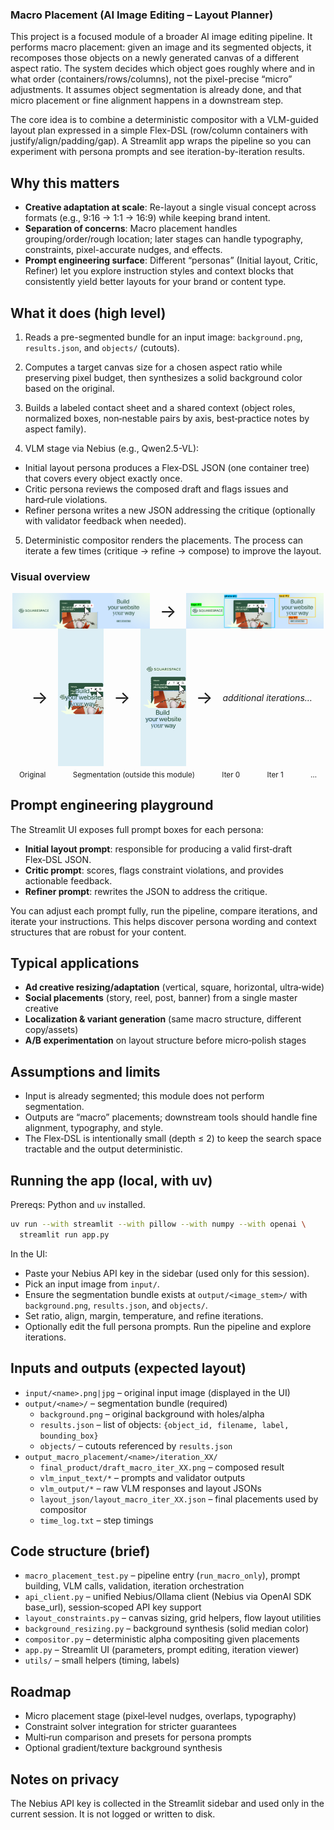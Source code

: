 ### Macro Placement (AI Image Editing – Layout Planner)

This project is a focused module of a broader AI image editing pipeline. It performs macro placement: given an image and its segmented objects, it recomposes those objects on a newly generated canvas of a different aspect ratio. The system decides which object goes roughly where and in what order (containers/rows/columns), not the pixel-precise “micro” adjustments. It assumes object segmentation is already done, and that micro placement or fine alignment happens in a downstream step.

The core idea is to combine a deterministic compositor with a VLM-guided layout plan expressed in a simple Flex-DSL (row/column containers with justify/align/padding/gap). A Streamlit app wraps the pipeline so you can experiment with persona prompts and see iteration-by-iteration results.

## Why this matters

- **Creative adaptation at scale**: Re-layout a single visual concept across formats (e.g., 9:16 → 1:1 → 16:9) while keeping brand intent.
- **Separation of concerns**: Macro placement handles grouping/order/rough location; later stages can handle typography, constraints, pixel-accurate nudges, and effects.
- **Prompt engineering surface**: Different “personas” (Initial layout, Critic, Refiner) let you explore instruction styles and context blocks that consistently yield better layouts for your brand or content type.

## What it does (high level)

1) Reads a pre-segmented bundle for an input image: `background.png`, `results.json`, and `objects/` (cutouts).

2) Computes a target canvas size for a chosen aspect ratio while preserving pixel budget, then synthesizes a solid background color based on the original.

3) Builds a labeled contact sheet and a shared context (object roles, normalized boxes, non‑nestable pairs by axis, best‑practice notes by aspect family).

4) VLM stage via Nebius (e.g., Qwen2.5-VL):
- Initial layout persona produces a Flex‑DSL JSON (one container tree) that covers every object exactly once.
- Critic persona reviews the composed draft and flags issues and hard‑rule violations.
- Refiner persona writes a new JSON addressing the critique (optionally with validator feedback when needed).

5) Deterministic compositor renders the placements. The process can iterate a few times (critique → refine → compose) to improve the layout.

### Visual overview

<p align="center" style="text-align:center;">
  <img src="assets/squarespace.jpg" width="220" style="vertical-align:middle; object-fit:contain;" alt="Original input">
  <span style="font-size:28px; margin: 0 12px; vertical-align:middle;">→</span>
  <img src="assets/annotated.png" width="220" style="vertical-align:middle; object-fit:contain;" alt="Annotated / segmented (upstream step)">
  <span style="font-size:28px; margin: 0 12px; vertical-align:middle;">→</span>
  <img src="assets/draft_macro_iter_00.png" height="220" style="vertical-align:middle; object-fit:contain;" alt="Iteration 0 (first draft)">
  <span style="font-size:28px; margin: 0 12px; vertical-align:middle;">→</span>
  <img src="assets/draft_macro_iter_01.png" height="220" style="vertical-align:middle; object-fit:contain;" alt="Iteration 1 (refined)">
  <span style="font-size:28px; margin: 0 12px; vertical-align:middle;">→</span>
  <em style="vertical-align:middle;">additional iterations…</em>
  <br/>
  <sub>Original</sub>
  &nbsp;&nbsp;&nbsp;&nbsp;&nbsp;&nbsp;&nbsp;&nbsp;&nbsp;
  <sub>Segmentation (outside this module)</sub>
  &nbsp;&nbsp;&nbsp;&nbsp;&nbsp;&nbsp;&nbsp;&nbsp;&nbsp;
  <sub>Iter 0</sub>
  &nbsp;&nbsp;&nbsp;&nbsp;&nbsp;&nbsp;&nbsp;&nbsp;&nbsp;
  <sub>Iter 1</sub>
  &nbsp;&nbsp;&nbsp;&nbsp;&nbsp;&nbsp;&nbsp;&nbsp;&nbsp;
  <sub>…</sub>
  
</p>

## Prompt engineering playground

The Streamlit UI exposes full prompt boxes for each persona:
- **Initial layout prompt**: responsible for producing a valid first‑draft Flex‑DSL JSON.
- **Critic prompt**: scores, flags constraint violations, and provides actionable feedback.
- **Refiner prompt**: rewrites the JSON to address the critique.

You can adjust each prompt fully, run the pipeline, compare iterations, and iterate your instructions. This helps discover persona wording and context structures that are robust for your content.

## Typical applications

- **Ad creative resizing/adaptation** (vertical, square, horizontal, ultra‑wide)
- **Social placements** (story, reel, post, banner) from a single master creative
- **Localization & variant generation** (same macro structure, different copy/assets)
- **A/B experimentation** on layout structure before micro‑polish stages

## Assumptions and limits

- Input is already segmented; this module does not perform segmentation.
- Outputs are “macro” placements; downstream tools should handle fine alignment, typography, and style.
- The Flex‑DSL is intentionally small (depth ≤ 2) to keep the search space tractable and the output deterministic.

## Running the app (local, with uv)

Prereqs: Python and `uv` installed.

```bash
uv run --with streamlit --with pillow --with numpy --with openai \
  streamlit run app.py
```

In the UI:
- Paste your Nebius API key in the sidebar (used only for this session).
- Pick an input image from `input/`.
- Ensure the segmentation bundle exists at `output/<image_stem>/` with `background.png`, `results.json`, and `objects/`.
- Set ratio, align, margin, temperature, and refine iterations.
- Optionally edit the full persona prompts. Run the pipeline and explore iterations.

## Inputs and outputs (expected layout)

- `input/<name>.png|jpg` – original input image (displayed in the UI)
- `output/<name>/` – segmentation bundle (required)
  - `background.png` – original background with holes/alpha
  - `results.json` – list of objects: `{object_id, filename, label, bounding_box}`
  - `objects/` – cutouts referenced by `results.json`
- `output_macro_placement/<name>/iteration_XX/`
  - `final_product/draft_macro_iter_XX.png` – composed result
  - `vlm_input_text/*` – prompts and validator outputs
  - `vlm_output/*` – raw VLM responses and layout JSONs
  - `layout_json/layout_macro_iter_XX.json` – final placements used by compositor
  - `time_log.txt` – step timings

## Code structure (brief)

- `macro_placement_test.py` – pipeline entry (`run_macro_only`), prompt building, VLM calls, validation, iteration orchestration
- `api_client.py` – unified Nebius/Ollama client (Nebius via OpenAI SDK base_url), session‑scoped API key support
- `layout_constraints.py` – canvas sizing, grid helpers, flow layout utilities
- `background_resizing.py` – background synthesis (solid median color)
- `compositor.py` – deterministic alpha compositing given placements
- `app.py` – Streamlit UI (parameters, prompt editing, iteration viewer)
- `utils/` – small helpers (timing, labels)

## Roadmap

- Micro placement stage (pixel‑level nudges, overlaps, typography)
- Constraint solver integration for stricter guarantees
- Multi‑run comparison and presets for persona prompts
- Optional gradient/texture background synthesis

## Notes on privacy

The Nebius API key is collected in the Streamlit sidebar and used only in the current session. It is not logged or written to disk.


